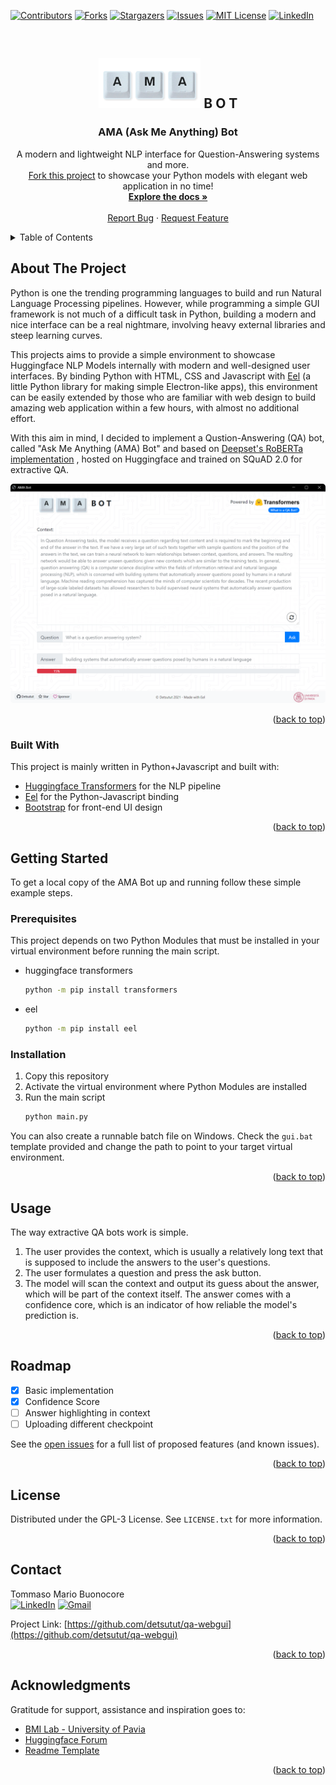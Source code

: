 <div id="top"></div>

[![Contributors][contributors-shield]][contributors-url]
[![Forks][forks-shield]][forks-url]
[![Stargazers][stars-shield]][stars-url]
[![Issues][issues-shield]][issues-url]
[![MIT License][license-shield]][license-url]
[![LinkedIn][linkedin-shield]][linkedin-url]

<br />
<div align="center">
  <h2>
    <img src="web/img/logo.png" alt="Logo" height="80"> B O T
  </h2>

  <h3 align="center">AMA (Ask Me Anything) Bot</h3>

  <p align="center">
    A modern and lightweight NLP interface for Question-Answering systems and more.<br/><a href="https://github.com/detsutut/qa-webgui/network/members">Fork this project</a> to showcase your Python models with elegant web application in no time!
    <br />
    <a href="https://github.com/detsutut/qa-webgui"><strong>Explore the docs »</strong></a>
    <br />
    <br />
    <a href="https://github.com/detsutut/qa-webgui/issues">Report Bug</a>
    ·
    <a href="https://github.com/detsutut/qa-webgui/issues">Request Feature</a>
  </p>
</div>



<!-- TABLE OF CONTENTS -->
<details>
  <summary>Table of Contents</summary>
  <ol>
    <li>
      <a href="#about-the-project">About The Project</a>
      <ul>
        <li><a href="#built-with">Built With</a></li>
      </ul>
    </li>
    <li>
      <a href="#getting-started">Getting Started</a>
      <ul>
        <li><a href="#prerequisites">Prerequisites</a></li>
        <li><a href="#installation">Installation</a></li>
      </ul>
    </li>
    <li><a href="#usage">Usage</a></li>
    <li><a href="#roadmap">Roadmap</a></li>
    <li><a href="#license">License</a></li>
    <li><a href="#contact">Contact</a></li>
    <li><a href="#acknowledgments">Acknowledgments</a></li>
  </ol>
</details>



<!-- ABOUT THE PROJECT -->
## About The Project

Python is one the trending programming languages to build and run Natural Language Processing pipelines. However, while programming a simple GUI framework is not much of a difficult task in Python, building a modern and nice interface can be a real nightmare, involving heavy external libraries and steep learning curves.

This projects aims to provide a simple environment to showcase Huggingface NLP Models internally with modern and well-designed user interfaces. By binding Python with HTML, CSS and Javascript with [Eel](https://github.com/ChrisKnott/Eel) (a little Python library for making simple Electron-like apps), this environment can be easily extended by those who are familiar with web design to build amazing web application within a few hours, with almost no additional effort.

With this aim in mind, I decided to implement a Qustion-Answering (QA) bot, called "Ask Me Anything (AMA) Bot" and based on [Deepset's RoBERTa implementation](https://huggingface.co/deepset/roberta-base-squad2) , hosted on Huggingface and trained on SQuAD 2.0 for extractive QA.

<img src="web/img/example.png" style="border-radius: 5px" alt="Example">


<p align="right">(<a href="#top">back to top</a>)</p>



### Built With

This project is mainly written in Python+Javascript and built with:

* [Huggingface Transformers](https://huggingface.co/transformers/) for the NLP pipeline
* [Eel](https://github.com/ChrisKnott/Eel) for the Python-Javascript binding
* [Bootstrap](https://getbootstrap.com) for front-end UI design

<p align="right">(<a href="#top">back to top</a>)</p>


<!-- GETTING STARTED -->
## Getting Started

To get a local copy of the AMA Bot up and running follow these simple example steps.

### Prerequisites

This project depends on two Python Modules that must be installed in your virtual environment before running the main script.
* huggingface transformers
  ```sh
  python -m pip install transformers
  ```
* eel
  ```sh
  python -m pip install eel
  ```
  
### Installation

1. Copy this repository 
2. Activate the virtual environment where Python Modules are installed
3. Run the main script
    ```sh
    python main.py
    ```
You can also create a runnable batch file on Windows. Check the `gui.bat` template provided and change the path to point to your target virtual environment.

<p align="right">(<a href="#top">back to top</a>)</p>



<!-- USAGE EXAMPLES -->
## Usage

The way extractive QA bots work is simple.

1) The user provides the context, which is usually a relatively long text that is supposed to include the answers to the user's questions.
2) The user formulates a question and press the ask button.
3) The model will scan the context and output its guess about the answer, which will be part of the context itself. The answer comes with a confidence core, which is an indicator of how reliable the model's prediction is.

<p align="right">(<a href="#top">back to top</a>)</p>



<!-- ROADMAP -->
## Roadmap

- [x] Basic implementation
- [x] Confidence Score
- [ ] Answer highlighting in context
- [ ] Uploading different checkpoint

See the [open issues](https://github.com/detsutut/qa-webgui/issues) for a full list of proposed features (and known issues).

<p align="right">(<a href="#top">back to top</a>)</p>


<!-- LICENSE -->
## License

Distributed under the GPL-3 License. See `LICENSE.txt` for more information.

<p align="right">(<a href="#top">back to top</a>)</p>



<!-- CONTACT -->
## Contact

Tommaso Mario Buonocore <br> [![LinkedIn][linkedin-shield]][linkedin-url]  [![Gmail][gmail-shield]][gmail-url]

Project Link: [https://github.com/detsutut/qa-webgui](https://github.com/detsutut/qa-webgui)

<p align="right">(<a href="#top">back to top</a>)</p>



<!-- ACKNOWLEDGMENTS -->
## Acknowledgments

Gratitude for support, assistance and inspiration goes to:

* [BMI Lab - University of Pavia](http://www.labmedinfo.org/index.php/en/10-2/)
* [Huggingface Forum](https://discuss.huggingface.co/)
* [Readme Template](https://github.com/othneildrew/Best-README-Template)

<p align="right">(<a href="#top">back to top</a>)</p>



<!-- MARKDOWN LINKS -->
[contributors-shield]: https://img.shields.io/github/contributors/detsutut/qa-webgui.svg?style=for-the-badge
[contributors-url]: https://github.com/detsutut/qa-webgui/graphs/contributors
[forks-shield]: https://img.shields.io/github/forks/detsutut/qa-webgui.svg?style=for-the-badge
[forks-url]: https://github.com/detsutut/qa-webgui/network/members
[stars-shield]: https://img.shields.io/github/stars/detsutut/qa-webgui.svg?style=for-the-badge
[stars-url]: https://github.com/detsutut/qa-webgui/stargazers
[issues-shield]: https://img.shields.io/github/issues/detsutut/qa-webgui.svg?style=for-the-badge
[issues-url]: https://github.com/detsutut/qa-webgui/issues
[license-shield]: https://img.shields.io/github/license/detsutut/qa-webgui.svg?style=for-the-badge
[license-url]: https://github.com/detsutut/qa-webgui/blob/master/LICENSE.txt
[linkedin-shield]: 	https://img.shields.io/badge/LinkedIn-0077B5?style=for-the-badge&logo=linkedin&logoColor=white
[linkedin-url]: https://linkedin.com/in/tbuonocore
[gmail-shield]: https://img.shields.io/badge/Gmail-D14836?style=for-the-badge&logo=gmail&logoColor=white
[gmail-url]: mailto:buonocore.tms@gmail.com
